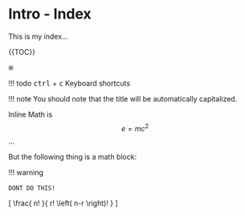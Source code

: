 # Intro - Index
This is my index...

{{TOC}}

![Stages](images/stages.png)

!!! todo
    <kbd>ctrl</kbd> + <kbd>c</kbd> Keyboard shortcuts

!!! note
    You should note that the title will be automatically capitalized.

Inline Math is $$e=mc^2$$...

But the following thing is a math block:

!!! warning

    DONT DO THIS!


\[
\frac{ n! }{ r! \left( n-r \right)! }
\]

